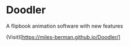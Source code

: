 # Doodler
 A flipbook animation software with new features

(Visit)[https://miles-berman.github.io/Doodler/]
